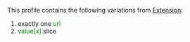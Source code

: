 This profile contains the following variations from [Extension](http://hl7.org/fhir/STU3/Extension):

1. exactly one <span style='color:green'>url</span> 
1.  <span style='color:green'>value[x]</span>  slice
